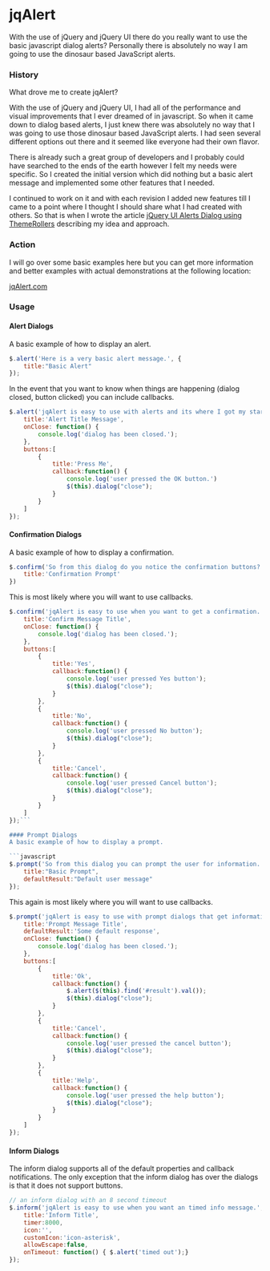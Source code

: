 jqAlert
=======
With the use of jQuery and jQuery UI there do you really want to use the basic javascript dialog alerts? Personally there is absolutely no way I am going to use the dinosaur based JavaScript alerts.

### History
What drove me to create jqAlert?

With the use of jQuery and jQuery UI, I had all of the performance and visual improvements that I ever dreamed of in javascript. So when it came down to dialog based alerts, I just knew there was absolutely no way that I was going to use those dinosaur based JavaScript alerts. I had seen several different options out there and it seemed like everyone had their own flavor.

There is already such a great group of developers and I probably could have searched to the ends of the earth however I felt my needs were specific. So I created the initial version which did nothing but a basic alert message and implemented some other features that I needed.

I continued to work on it and with each revision I added new features till I came to a point where I thought I should share what I had created with others. So that is when I wrote the article [jQuery UI Alerts Dialog using ThemeRollers](http://www.codeproject.com/Articles/295236/jQuery-UI-Alerts-Dialog-using-ThemeRollers) describing my idea and approach.

### Action
I will go over some basic examples here but you can get more information and better examples with actual demonstrations at the following location:

[jqAlert.com](http://jqalert.com/)

### Usage

#### Alert Dialogs
A basic example of how to display an alert.

```javascript
$.alert('Here is a very basic alert message.', {
    title:"Basic Alert" 
});
```

In the event that you want to know when things are happening (dialog closed, button clicked) you can include callbacks.

```javascript
$.alert('jqAlert is easy to use with alerts and its where I got my start.', {
    title:'Alert Title Message',
    onClose: function() { 
    	console.log('dialog has been closed.');
    },
    buttons:[
        {
            title:'Press Me',
            callback:function() { 
            	console.log('user pressed the OK button.')
            	$(this).dialog("close");
            }
        }
    ]
});
```

#### Confirmation Dialogs
A basic example of how to display a confirmation.

```javascript
$.confirm('So from this dialog do you notice the confirmation buttons?', {
    title:'Confirmation Prompt'
})
```

This is most likely where you will want to use callbacks.

```javascript
$.confirm('jqAlert is easy to use when you want to get a confirmation.',{
    title:'Confirm Message Title',
    onClose: function() { 
    	console.log('dialog has been closed.');
	},
    buttons:[
        {
            title:'Yes',
            callback:function() { 
            	console.log('user pressed Yes button');
            	$(this).dialog("close");
            }
        },
        {
            title:'No',
            callback:function() { 
            	console.log('user pressed No button');
            	$(this).dialog("close");
        	}
        },
        {
        	title:'Cancel',
        	callback:function() {
        		console.log('user pressed Cancel button');
            	$(this).dialog("close");
        	}
		}
    ]
});```

#### Prompt Dialogs
A basic example of how to display a prompt.

```javascript
$.prompt('So from this dialog you can prompt the user for information.', {
    title:"Basic Prompt", 
    defaultResult:"Default user message"
});
```
This again is most likely where you will want to use callbacks.

```javascript
$.prompt('jqAlert is easy to use with prompt dialogs that get information from the user.', {
    title:'Prompt Message Title',
    defaultResult:'Some default response',
    onClose: function() { 
    	console.log('dialog has been closed.');
	},
    buttons:[
        {
            title:'Ok',
            callback:function() { 
                $.alert($(this).find('#result').val());
                $(this).dialog("close");
            }
        },
        {
            title:'Cancel',
            callback:function() { 
            	console.log('user pressed the cancel button');
            	$(this).dialog("close");
            }
        },
        {
            title:'Help',
            callback:function() { 
            	console.log('user pressed the help button');
            	$(this).dialog("close");
            }
        }
    ]
});
```

#### Inform Dialogs
The inform dialog supports all of the default properties and callback notifications. The only exception that the inform dialog has over the dialogs is that it does not support buttons.

```javascript
// an inform dialog with an 8 second timeout 
$.inform('jqAlert is easy to use when you want an timed info message.', {
    title:'Inform Title', 
    timer:8000,
    icon:'',
    customIcon:'icon-asterisk',
    allowEscape:false,
    onTimeout: function() { $.alert('timed out');}
});
```
